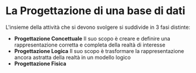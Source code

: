 # La Progettazione di una base di dati

L'insieme della attività che si devono svolgere si suddivide in 3 fasi distinte:
- **Progettazione Concettuale**
Il suo scopo è creare e definire una rappresentazione corretta e completa della realtà di interesse
- **Progettazione Logica**
Il suo scopo è trasformare la rappresentazione ancora astratta della realtà in un modello logico
- **Progettazione Fisica**
<!--stackedit_data:
eyJoaXN0b3J5IjpbLTcyNDQ1MzExMSwtMjA4ODc0NjYxMl19
-->